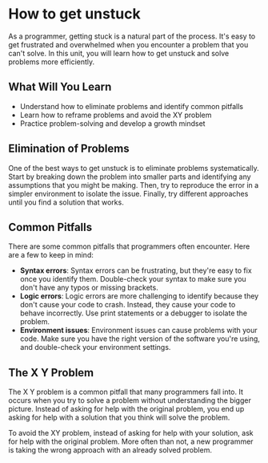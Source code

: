 # How to get unstuck

As a programmer, getting stuck is a natural part of the process. It's easy to get frustrated and overwhelmed when you encounter a problem that you can't solve. In this unit, you will learn how to get unstuck and solve problems more efficiently.

## What Will You Learn

- Understand how to eliminate problems and identify common pitfalls
- Learn how to reframe problems and avoid the XY problem
- Practice problem-solving and develop a growth mindset

## Elimination of Problems

One of the best ways to get unstuck is to eliminate problems systematically. Start by breaking down the problem into smaller parts and identifying any assumptions that you might be making. Then, try to reproduce the error in a simpler environment to isolate the issue. Finally, try different approaches until you find a solution that works.

## Common Pitfalls

There are some common pitfalls that programmers often encounter. Here are a few to keep in mind:

- **Syntax errors**: Syntax errors can be frustrating, but they're easy to fix once you identify them. Double-check your syntax to make sure you don't have any typos or missing brackets.
- **Logic errors**: Logic errors are more challenging to identify because they don't cause your code to crash. Instead, they cause your code to behave incorrectly. Use print statements or a debugger to isolate the problem.
- **Environment issues**: Environment issues can cause problems with your code. Make sure you have the right version of the software you're using, and double-check your environment settings.

## The X Y Problem

The X Y problem is a common pitfall that many programmers fall into. It occurs when you try to solve a problem without understanding the bigger picture. Instead of asking for help with the original problem, you end up asking for help with a solution that you think will solve the problem.

To avoid the XY problem, instead of asking for help with your solution, ask for help with the original problem. More often than not, a new programmer is taking the wrong approach with an already solved problem.